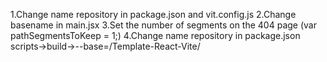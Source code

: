 1.Change name repository in package.json and vit.config.js
2.Change basename <BrowserRouter basename={import.meta.env.BASE_URL}> in main.jsx
3.Set the number of segments on the 404 page (var pathSegmentsToKeep = 1;)
4.Change name repository in package.json scripts->build->--base=/Template-React-Vite/
